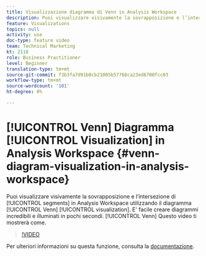 ```yaml
---
title: Visualizzazione diagramma di Venn in Analysis Workspace
description: Puoi visualizzare visivamente la sovrapposizione e l’intersezione dei segmenti in Analysis Workspace utilizzando la visualizzazione diagramma di Venn. E' facile creare diagrammi di Venn incredibili e intuitivi in pochi secondi. Questo video ti mostrerà come.
feature: Visualizations
topics: null
activity: use
doc-type: feature video
team: Technical Marketing
kt: 2118
role: Business Practitioner
level: Beginner
translation-type: tm+mt
source-git-commit: f3b3fa7d91b0cb21005b57768ca23ed6700fcc03
workflow-type: tm+mt
source-wordcount: '101'
ht-degree: 0%

---
```



# [!UICONTROL Venn] Diagramma  [!UICONTROL Visualization] in Analysis Workspace  {#venn-diagram-visualization-in-analysis-workspace}

Puoi visualizzare visivamente la sovrapposizione e l’intersezione di [!UICONTROL segments] in Analysis Workspace utilizzando il diagramma [!UICONTROL Venn] [!UICONTROL visualization]. E&#39; facile creare diagrammi incredibili e illuminati in pochi secondi. [!UICONTROL Venn] Questo video ti mostrerà come.

>[!VIDEO](https://video.tv.adobe.com/v/23987/?quality=12)

Per ulteriori informazioni su questa funzione, consulta la [documentazione](https://marketing.adobe.com/resources/help/en_US/analytics/analysis-workspace/venn.html).
